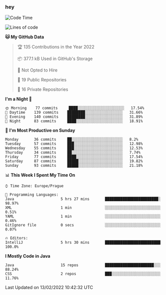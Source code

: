 ### hey

<!--START_SECTION:waka-->
![Code Time](http://img.shields.io/badge/Code%20Time-547%20hrs%2020%20mins-blue)

![Lines of code](https://img.shields.io/badge/From%20Hello%20World%20I%27ve%20Written-100%20Thousand%20lines%20of%20code-blue)

**🐱 My GitHub Data** 

> 🏆 135 Contributions in the Year 2022
 > 
> 📦 377.1 kB Used in GitHub's Storage 
 > 
> 🚫 Not Opted to Hire
 > 
> 📜 19 Public Repositories 
 > 
> 🔑 16 Private Repositories  
 > 
**I'm a Night 🦉** 

```text
🌞 Morning    77 commits     ████░░░░░░░░░░░░░░░░░░░░░   17.54% 
🌆 Daytime    139 commits    ████████░░░░░░░░░░░░░░░░░   31.66% 
🌃 Evening    140 commits    ████████░░░░░░░░░░░░░░░░░   31.89% 
🌙 Night      83 commits     ████░░░░░░░░░░░░░░░░░░░░░   18.91%

```
📅 **I'm Most Productive on Sunday** 

```text
Monday       36 commits     ██░░░░░░░░░░░░░░░░░░░░░░░   8.2% 
Tuesday      57 commits     ███░░░░░░░░░░░░░░░░░░░░░░   12.98% 
Wednesday    55 commits     ███░░░░░░░░░░░░░░░░░░░░░░   12.53% 
Thursday     34 commits     ██░░░░░░░░░░░░░░░░░░░░░░░   7.74% 
Friday       77 commits     ████░░░░░░░░░░░░░░░░░░░░░   17.54% 
Saturday     87 commits     █████░░░░░░░░░░░░░░░░░░░░   19.82% 
Sunday       93 commits     █████░░░░░░░░░░░░░░░░░░░░   21.18%

```


📊 **This Week I Spent My Time On** 

```text
⌚︎ Time Zone: Europe/Prague

💬 Programming Languages: 
Java                     5 hrs 27 mins       ████████████████████████░   98.97% 
XML                      1 min               ░░░░░░░░░░░░░░░░░░░░░░░░░   0.51% 
YAML                     1 min               ░░░░░░░░░░░░░░░░░░░░░░░░░   0.46% 
GitIgnore file           0 secs              ░░░░░░░░░░░░░░░░░░░░░░░░░   0.07%

🔥 Editors: 
IntelliJ                 5 hrs 30 mins       █████████████████████████   100.0%

```

**I Mostly Code in Java** 

```text
Java                     15 repos            ██████████████████████░░░   88.24% 
CSS                      2 repos             ███░░░░░░░░░░░░░░░░░░░░░░   11.76%

```



 Last Updated on 13/02/2022 10:42:32 UTC
<!--END_SECTION:waka-->

